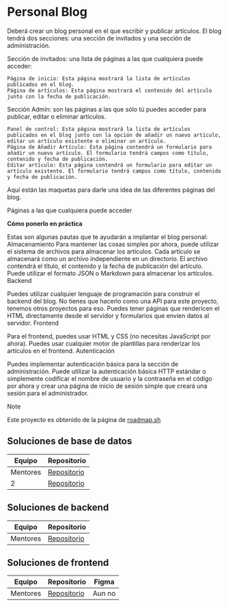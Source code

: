# Personal Blog
Deberá crear un blog personal en el que escribir y publicar artículos. El blog tendrá dos secciones: una sección de invitados y una sección de administración.

Sección de invitados: una lista de páginas a las que cualquiera puede acceder:

    Página de inicio: Esta página mostrará la lista de artículos publicados en el blog.
    Página de artículos: Esta página mostrará el contenido del artículo junto con la fecha de publicación.

Sección Admin: son las páginas a las que sólo tú puedes acceder para publicar, editar o eliminar artículos.

    Panel de control: Esta página mostrará la lista de artículos publicados en el blog junto con la opción de añadir un nuevo artículo, editar un artículo existente o eliminar un artículo.
    Página de Añadir Artículo: Esta página contendrá un formulario para añadir un nuevo artículo. El formulario tendrá campos como título, contenido y fecha de publicación.
    Editar artículo: Esta página contendrá un formulario para editar un artículo existente. El formulario tendrá campos como título, contenido y fecha de publicación.

Aquí están las maquetas para darle una idea de las diferentes páginas del blog.

Páginas a las que cualquiera puede acceder

**Cómo ponerlo en práctica**

Estas son algunas pautas que te ayudarán a implantar el blog personal:
Almacenamiento
Para mantener las cosas simples por ahora, puede utilizar el sistema de archivos para almacenar los artículos. Cada artículo se almacenará como un archivo independiente en un directorio. El archivo contendrá el título, el contenido y la fecha de publicación del artículo. Puede utilizar el formato JSON o Markdown para almacenar los artículos.
Backend

Puedes utilizar cualquier lenguaje de programación para construir el backend del blog. No tienes que hacerlo como una API para este proyecto, tenemos otros proyectos para eso. Puedes tener páginas que rendericen el HTML directamente desde el servidor y formularios que envíen datos al servidor.
Frontend

Para el frontend, puedes usar HTML y CSS (no necesitas JavaScript por ahora). Puedes usar cualquier motor de plantillas para renderizar los artículos en el frontend.
Autenticación

Puedes implementar autenticación básica para la sección de administración. Puede utilizar la autenticación básica HTTP estándar o simplemente codificar el nombre de usuario y la contraseña en el código por ahora y crear una página de inicio de sesión simple que creará una sesión para el administrador.

> [!NOTE]
> Este proyecto es obtenido de la página de <a href="https://roadmap.sh/projects/personal-blog">roadmap.sh</a>

## Soluciones de base de datos
|Equipo|Repositorio|
|-------|-----------|
|Mentores|<a href="https://github.com/untalbry/blog-db">Repositorio</a>|
|    2   |<a href="https://github.com/LuisxD14/PersonalBlogBD">Repositorio</a>|

## Soluciones de backend
|Equipo|Repositorio|
|-------|-----------|
| Mentores|<a href="https://github.com/untalbry/personal-blog-api">Repositorio</a> |

## Soluciones de frontend
|Equipo|Repositorio| Figma |
|-------|-----------|------|
|Mentores|<a href="https://github.com/EGAMAGZ/personal-blog-front">Repositorio</a>| Aun no |
